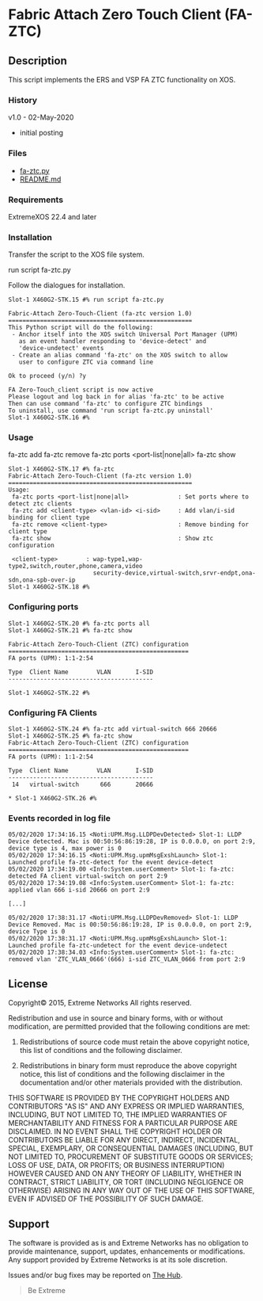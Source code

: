 # Fabric Attach Zero Touch Client (FA-ZTC)
## Description
This script implements the ERS and VSP FA ZTC functionality on XOS.

### History
v1.0 - 02-May-2020
* initial posting

### Files
* [fa-ztc.py](fa-ztc.py)
* [README.md](README.md)

### Requirements
ExtremeXOS 22.4 and later

### Installation
Transfer the script to the XOS file system.

run script fa-ztc.py

Follow the dialogues for installation.

```
Slot-1 X460G2-STK.15 #% run script fa-ztc.py

Fabric-Attach Zero-Touch-Client (fa-ztc version 1.0)
====================================================
This Python script will do the following:
 - Anchor itself into the XOS switch Universal Port Manager (UPM)
   as an event handler responding to 'device-detect' and
   'device-undetect' events
 - Create an alias command 'fa-ztc' on the XOS switch to allow
   user to configure ZTC via command line

Ok to proceed (y/n) ?y

FA Zero-Touch_client script is now active
Please logout and log back in for alias 'fa-ztc' to be active
Then can use command 'fa-ztc' to configure ZTC bindings
To uninstall, use command 'run script fa-ztc.py uninstall'
Slot-1 X460G2-STK.16 #%
```


### Usage
fa-ztc add <client-type> <vlan-id> <i-sid>
fa-ztc remove <client-type>
fa-ztc ports <port-list|none|all>
fa-ztc show

```
Slot-1 X460G2-STK.17 #% fa-ztc
Fabric-Attach Zero-Touch-Client (fa-ztc version 1.0)
====================================================
Usage:
 fa-ztc ports <port-list|none|all>              : Set ports where to detect ztc clients
 fa-ztc add <client-type> <vlan-id> <i-sid>     : Add vlan/i-sid binding for client type
 fa-ztc remove <client-type>                    : Remove binding for client type
 fa-ztc show                                    : Show ztc configuration

 <client-type>        : wap-type1,wap-type2,switch,router,phone,camera,video
                        security-device,virtual-switch,srvr-endpt,ona-sdn,ona-spb-over-ip
Slot-1 X460G2-STK.18 #%
```


### Configuring ports
```
Slot-1 X460G2-STK.20 #% fa-ztc ports all
Slot-1 X460G2-STK.21 #% fa-ztc show

Fabric-Attach Zero-Touch-Client (ZTC) configuration
===================================================
FA ports (UPM): 1:1-2:54

Type  Client Name        VLAN       I-SID
-----------------------------------------

Slot-1 X460G2-STK.22 #%
```


### Configuring FA Clients
```
Slot-1 X460G2-STK.24 #% fa-ztc add virtual-switch 666 20666
Slot-1 X460G2-STK.25 #% fa-ztc show
Fabric-Attach Zero-Touch-Client (ZTC) configuration
===================================================
FA ports (UPM): 1:1-2:54

Type  Client Name        VLAN       I-SID
-----------------------------------------
 14   virtual-switch      666       20666

* Slot-1 X460G2-STK.26 #%
```


### Events recorded in log file
```
05/02/2020 17:34:16.15 <Noti:UPM.Msg.LLDPDevDetected> Slot-1: LLDP Device detected. Mac is 00:50:56:86:19:28, IP is 0.0.0.0, on port 2:9, device type is 4, max power is 0
05/02/2020 17:34:16.15 <Noti:UPM.Msg.upmMsgExshLaunch> Slot-1: Launched profile fa-ztc-detect for the event device-detect
05/02/2020 17:34:19.00 <Info:System.userComment> Slot-1: fa-ztc: detected FA client virtual-switch on port 2:9
05/02/2020 17:34:19.08 <Info:System.userComment> Slot-1: fa-ztc: applied vlan 666 i-sid 20666 on port 2:9

[...]

05/02/2020 17:38:31.17 <Noti:UPM.Msg.LLDPDevRemoved> Slot-1: LLDP Device Removed. Mac is 00:50:56:86:19:28, IP is 0.0.0.0, on port 2:9, device Type is 0
05/02/2020 17:38:31.17 <Noti:UPM.Msg.upmMsgExshLaunch> Slot-1: Launched profile fa-ztc-undetect for the event device-undetect
05/02/2020 17:38:34.03 <Info:System.userComment> Slot-1: fa-ztc: removed vlan 'ZTC_VLAN_0666'(666) i-sid ZTC_VLAN_0666 from port 2:9
```


## License
Copyright© 2015, Extreme Networks
All rights reserved.

Redistribution and use in source and binary forms, with or without modification,
are permitted provided that the following conditions are met:

1. Redistributions of source code must retain the above copyright notice, this
list of conditions and the following disclaimer.

2. Redistributions in binary form must reproduce the above copyright notice,
this list of conditions and the following disclaimer in the documentation
and/or other materials provided with the distribution.

THIS SOFTWARE IS PROVIDED BY THE COPYRIGHT HOLDERS AND CONTRIBUTORS "AS IS" AND
ANY EXPRESS OR IMPLIED WARRANTIES, INCLUDING, BUT NOT LIMITED TO, THE IMPLIED
WARRANTIES OF MERCHANTABILITY AND FITNESS FOR A PARTICULAR PURPOSE ARE
DISCLAIMED. IN NO EVENT SHALL THE COPYRIGHT HOLDER OR CONTRIBUTORS BE LIABLE
FOR ANY DIRECT, INDIRECT, INCIDENTAL, SPECIAL, EXEMPLARY, OR CONSEQUENTIAL
DAMAGES (INCLUDING, BUT NOT LIMITED TO, PROCUREMENT OF SUBSTITUTE GOODS OR
SERVICES; LOSS OF USE, DATA, OR PROFITS; OR BUSINESS INTERRUPTION) HOWEVER
CAUSED AND ON ANY THEORY OF LIABILITY, WHETHER IN CONTRACT, STRICT LIABILITY,
OR TORT (INCLUDING NEGLIGENCE OR OTHERWISE) ARISING IN ANY WAY OUT OF THE USE
OF THIS SOFTWARE, EVEN IF ADVISED OF THE POSSIBILITY OF SUCH DAMAGE.

## Support
The software is provided as is and Extreme Networks has no obligation to provide
maintenance, support, updates, enhancements or modifications.
Any support provided by Extreme Networks is at its sole discretion.

Issues and/or bug fixes may be reported on [The Hub](https://community.extremenetworks.com/).

>Be Extreme
